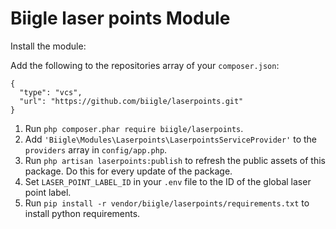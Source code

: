 # Biigle laser points Module

Install the module:

Add the following to the repositories array of your `composer.json`:
```
{
  "type": "vcs",
  "url": "https://github.com/biigle/laserpoints.git"
}
```

1. Run `php composer.phar require biigle/laserpoints`.
2. Add `'Biigle\Modules\Laserpoints\LaserpointsServiceProvider'` to the `providers` array in `config/app.php`.
3. Run `php artisan laserpoints:publish` to refresh the public assets of this package. Do this for every update of the package.
4. Set `LASER_POINT_LABEL_ID` in your `.env` file to the ID of the global laser point label.
5. Run `pip install -r vendor/biigle/laserpoints/requirements.txt` to install python requirements.
